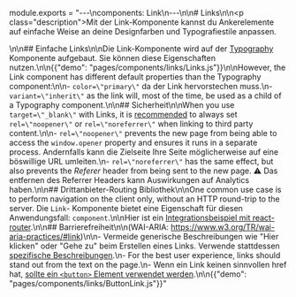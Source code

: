 module.exports = "---\ncomponents: Link\n---\n\n# Links\n\n<p class=\"description\">Mit der Link-Komponente kannst du Ankerelemente auf einfache Weise an deine Designfarben und Typografiestile anpassen.</p>\n\n## Einfache Links\n\nDie Link-Komponente wird auf der [Typography](/api/typography/) Komponente aufgebaut. Sie können diese Eigenschaften nutzen.\n\n{{\"demo\": \"pages/components/links/Links.js\"}}\n\nHowever, the Link component has different default properties than the Typography component:\n\n- `color=\"primary\"` da der Link hervorstechen muss.\n- `variant=\"inherit\"` as the link will, most of the time, be used as a child of a Typography component.\n\n## Sicherheit\n\nWhen you use `target=\"_blank\"` with Links, it is [recommended](https://developers.google.com/web/tools/lighthouse/audits/noopener) to always set `rel=\"noopener\"` or `rel=\"noreferrer\"` when linking to third party content.\n\n- `rel=\"noopener\"` prevents the new page from being able to access the `window.opener` property and ensures it runs in a separate process. Andernfalls kann die Zielseite Ihre Seite möglicherweise auf eine böswillige URL umleiten.\n- `rel=\"noreferrer\"` has the same effect, but also prevents the *Referer* header from being sent to the new page. ⚠️ Das entfernen des Referrer Headers kann Auswirkungen auf Analytics haben.\n\n## Drittanbieter-Routing Bibliothek\n\nOne common use case is to perform navigation on the client only, without an HTTP round-trip to the server. Die `Link`- Komponente bietet eine Eigenschaft für diesen Anwendungsfall: `component`.\n\nHier ist ein [Integrationsbeispiel mit react-router](/guides/composition/#link).\n\n## Barrierefreiheit\n\n(WAI-ARIA: https://www.w3.org/TR/wai-aria-practices/#link)\n\n- Vermeide generische Beschreibungen wie \"Hier klicken\" oder \"Gehe zu\" beim Erstellen eines Links. Verwende stattdessen [spezifische Beschreibungen](https://developers.google.com/web/tools/lighthouse/audits/descriptive-link-text).\n- For the best user experience, links should stand out from the text on the page.\n- Wenn ein Link keinen sinnvollen href hat, [sollte ein `<button>` Element verwendet werden](https://github.com/evcohen/eslint-plugin-jsx-a11y/blob/master/docs/rules/anchor-is-valid.md).\n\n{{\"demo\": \"pages/components/links/ButtonLink.js\"}}"
